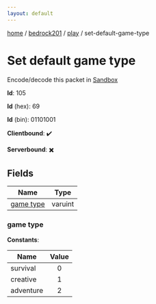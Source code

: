 ```yaml
---
layout: default
---
```


[home](/)  /  [bedrock201](/protocol/bedrock201)  /  [play](/protocol/bedrock201/play)  /  set-default-game-type

# Set default game type

Encode/decode this packet in [Sandbox](../../../sandbox/bedrock201#Play.SetDefaultGameType)

**Id**: 105

**Id** (hex): 69

**Id** (bin): 01101001

**Clientbound**: ✔️

**Serverbound**: ✖️

## Fields

Name | Type
---|---
[game type](#game-type) | varuint

### game type

**Constants**:

Name | Value
---|:---:
survival | 0
creative | 1
adventure | 2
